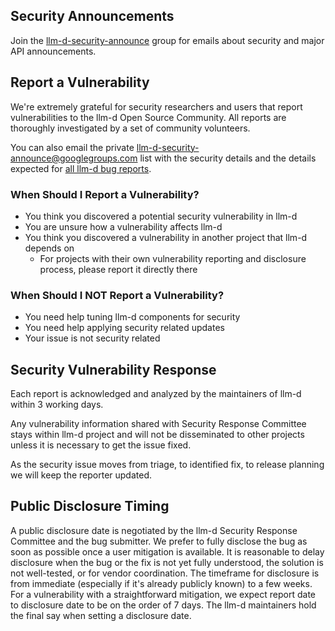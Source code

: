## Security Announcements

Join the [llm-d-security-announce](https://groups.google.com/u/1/g/llm-d-security-announce) group for emails about security and major API announcements.

## Report a Vulnerability

We're extremely grateful for security researchers and users that report vulnerabilities to the llm-d Open Source Community. All reports are thoroughly investigated by a set of community volunteers.

You can also email the private [llm-d-security-announce@googlegroups.com](mailto:llm-d-security-announce@googlegroups.com) list with the security details and the details expected for [all llm-d bug reports](https://github.com/llm-d/llm-d/blob/main/.github/ISSUE_TEMPLATE/bug_report.yaml).

### When Should I Report a Vulnerability?

- You think you discovered a potential security vulnerability in llm-d
- You are unsure how a vulnerability affects llm-d
- You think you discovered a vulnerability in another project that llm-d depends on
  - For projects with their own vulnerability reporting and disclosure process, please report it directly there

### When Should I NOT Report a Vulnerability?

- You need help tuning llm-d components for security
- You need help applying security related updates
- Your issue is not security related

## Security Vulnerability Response

Each report is acknowledged and analyzed by the maintainers of llm-d within 3 working days.

Any vulnerability information shared with Security Response Committee stays within llm-d project and will not be disseminated to other projects unless it is necessary to get the issue fixed.

As the security issue moves from triage, to identified fix, to release planning we will keep the reporter updated.

## Public Disclosure Timing

A public disclosure date is negotiated by the llm-d Security Response Committee and the bug submitter. We prefer to fully disclose the bug as soon as possible once a user mitigation is available. It is reasonable to delay disclosure when the bug or the fix is not yet fully understood, the solution is not well-tested, or for vendor coordination. The timeframe for disclosure is from immediate (especially if it's already publicly known) to a few weeks. For a vulnerability with a straightforward mitigation, we expect report date to disclosure date to be on the order of 7 days. The llm-d maintainers hold the final say when setting a disclosure date.
